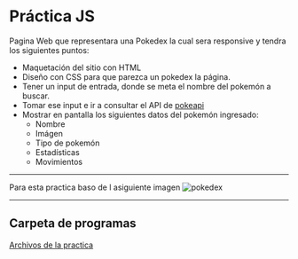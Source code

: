 # Práctica JS

Pagina Web que representara una Pokedex la cual sera responsive y tendra los siguientes puntos:

- Maquetación del sitio con HTML
- Diseño con CSS para que parezca un pokedex la página.
- Tener un input de entrada, donde se meta el nombre del pokemón a buscar.
- Tomar ese input e ir a consultar el API de [pokeapi](https://pokeapi.co/)
- Mostrar en pantalla los siguientes datos del pokemón ingresado:
   - Nombre
   - Imágen
   - Tipo de pokemón
   - Estadísticas
   - Movimientos

---
Para esta practica baso de l asiguiente imagen
![pokedex](https://user-images.githubusercontent.com/114264759/204063143-516fd770-4157-46f0-8f8e-47088ceae664.jpg)

---
## Carpeta de programas
[Archivos de la practica](https://github.com/IngGustavo/Practicas-LaunchX/tree/main/Pr%C3%A1ctica%20JS/practica)

